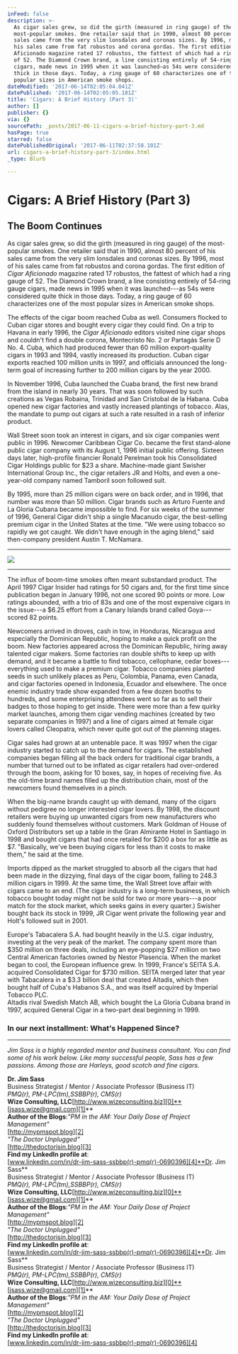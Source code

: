 ```yaml
---
inFeed: false
description: >-
  As cigar sales grew, so did the girth (measured in ring gauge) of the
  most-popular smokes. One retailer said that in 1990, almost 80 percent of his
  sales came from the very slim lonsdales and coronas sizes. By 1996, most of
  his sales came from fat robustos and corona gordas. The first edition of Cigar
  Aficionado magazine rated 17 robustos, the fattest of which had a ring gauge
  of 52. The Diamond Crown brand, a line consisting entirely of 54-ring gauge
  cigars, made news in 1995 when it was launched—as 54s were considered quite
  thick in those days. Today, a ring gauge of 60 characterizes one of the most
  popular sizes in American smoke shops.
dateModified: '2017-06-14T02:05:04.041Z'
datePublished: '2017-06-14T02:05:05.181Z'
title: 'Cigars: A Brief History (Part 3)'
author: []
publisher: {}
via: {}
sourcePath: _posts/2017-06-11-cigars-a-brief-history-part-3.md
hasPage: true
starred: false
datePublishedOriginal: '2017-06-11T02:37:58.101Z'
url: cigars-a-brief-history-part-3/index.html
_type: Blurb

---
```

# **Cigars: A Brief History (Part 3)**

## **The Boom Continues**

As cigar sales grew, so did the girth (measured in ring gauge) of the most-popular smokes. One retailer said that in 1990, almost 80 percent of his sales came from the very slim lonsdales and coronas sizes. By 1996, most of his sales came from fat robustos and corona gordas. The first edition of _Cigar Aficionado_ magazine rated 17 robustos, the fattest of which had a ring gauge of 52\. The Diamond Crown brand, a line consisting entirely of 54-ring gauge cigars, made news in 1995 when it was launched---as 54s were considered quite thick in those days. Today, a ring gauge of 60 characterizes one of the most popular sizes in American smoke shops.

The effects of the cigar boom reached Cuba as well. Consumers flocked to Cuban cigar stores and bought every cigar they could find. On a trip to Havana in early 1996, the _Cigar Aficionado_ editors visited nine cigar shops and couldn't find a double corona, Montecristo No. 2 or Partagás Serie D No. 4\. Cuba, which had produced fewer than 60 million export-quality cigars in 1993 and 1994, vastly increased its production. Cuban cigar exports reached 100 million units in 1997, and officials announced the long-term goal of increasing further to 200 million cigars by the year 2000\.

In November 1996, Cuba launched the Cuaba brand, the first new brand from the island in nearly 30 years. That was soon followed by such creations as Vegas Robaina, Trinidad and San Cristobal de la Habana. Cuba opened new cigar factories and vastly increased plantings of tobacco. Alas, the mandate to pump out cigars at such a rate resulted in a rash of inferior product.

Wall Street soon took an interest in cigars, and six cigar companies went public in 1996\. Newcomer Caribbean Cigar Co. became the first stand-alone public cigar company with its August 1, 1996 initial public offering. Sixteen days later, high-profile financier Ronald Perelman took his Consolidated Cigar Holdings public for $23 a share. Machine-made giant Swisher International Group Inc., the cigar retailers JR and Holts, and even a one-year-old company named Tamboril soon followed suit.

By 1995, more than 25 million cigars were on back order, and in 1996, that number was more than 50 million. Cigar brands such as Arturo Fuente and La Gloria Cubana became impossible to find. For six weeks of the summer of 1996, General Cigar didn't ship a single Macanudo cigar, the best-selling premium cigar in the United States at the time. "We were using tobacco so rapidly we got caught. We didn't have enough in the aging blend," said then-company president Austin T. McNamara.

---

![](https://the-grid-user-content.s3-us-west-2.amazonaws.com/a21633d2-a45b-4b6f-8400-aafa8f388893.jpg)

---

The influx of boom-time smokes often meant substandard product. The April 1997 Cigar Insider had ratings for 50 cigars and, for the first time since publication began in January 1996, not one scored 90 points or more. Low ratings abounded, with a trio of 83s and one of the most expensive cigars in the issue---a $6.25 effort from a Canary Islands brand called Goya---scored 82 points.

Newcomers arrived in droves, cash in tow, in Honduras, Nicaragua and especially the Dominican Republic, hoping to make a quick profit on the boom. New factories appeared across the Dominican Republic, hiring away talented cigar makers. Some factories ran double shifts to keep up with demand, and it became a battle to find tobacco, cellophane, cedar boxes---everything used to make a premium cigar. Tobacco companies planted seeds in such unlikely places as Peru, Colombia, Panama, even Canada, and cigar factories opened in Indonesia, Ecuador and elsewhere. The once enemic industry trade show expanded from a few dozen booths to hundreds, and some enterprising attendees went so far as to sell their badges to those hoping to get inside. There were more than a few quirky market launches, among them cigar vending machines (created by two separate companies in 1997) and a line of cigars aimed at female cigar lovers called Cleopatra, which never quite got out of the planning stages.

Cigar sales had grown at an untenable pace. It was 1997 when the cigar industry started to catch up to the demand for cigars. The established companies began filling all the back orders for traditional cigar brands, a number that turned out to be inflated as cigar retailers had over-ordered through the boom, asking for 10 boxes, say, in hopes of receiving five. As the old-time brand names filled up the distribution chain, most of the newcomers found themselves in a pinch.

When the big-name brands caught up with demand, many of the cigars without pedigree no longer interested cigar lovers. By 1998, the discount retailers were buying up unwanted cigars from new manufacturers who suddenly found themselves without customers. Mark Goldman of House of Oxford Distributors set up a table in the Gran Almirante Hotel in Santiago in 1998 and bought cigars that had once retailed for $200 a box for as little as $7\. "Basically, we've been buying cigars for less than it costs to make them," he said at the time.

Imports dipped as the market struggled to absorb all the cigars that had been made in the dizzying, final days of the cigar boom, falling to 248.3 million cigars in 1999\. At the same time, the Wall Street love affair with cigars came to an end. (The cigar industry is a long-term business, in which tobacco bought today might not be sold for two or more years---a poor match for the stock market, which seeks gains in every quarter.) Swisher bought back its stock in 1999, JR Cigar went private the following year and Holt's followed suit in 2001\.

Europe's Tabacalera S.A. had bought heavily in the U.S. cigar industry, investing at the very peak of the market. The company spent more than $350 million on three deals, including an eye-popping $27 million on two Central American factories owned by Nestor Plasencia. When the market began to cool, the European influence grew. In 1999, France's SEITA S.A. acquired Consolidated Cigar for $730 million. SEITA merged later that year with Tabacalera in a $3.3 billion deal that created Altadis, which then bought half of Cuba's Habanos S.A., and was itself acquired by Imperial Tobacco PLC.  
Altadis rival Swedish Match AB, which bought the La Gloria Cubana brand in 1997, acquired General Cigar in a two-part deal beginning in 1999\.

### **In our next installment: What's Happened Since?**

---

_Jim Sass is a highly regarded mentor and business consultant. You can find some of his work below. Like many successful people, Sass has a few passions. Among those are Harleys, good scotch and fine cigars._

**Dr. Jim Sass**  
Business Strategist / Mentor / Associate Professor (Business IT)  
_PMQ(r), PM-LPC(tm),SSBBP(r), CMS(r)_  
**Wize Consulting, LLC**[http://www.wizeconsulting.biz][0]**[jsass.wize@gmail.com][1]**  
**Author of the Blogs**:_"PM in the AM: Your Daily Dose of Project Management"_  
[http://mypmspot.blog][2]  
_"The Doctor Unplugged"_  
[http://thedoctorisin.blog][3]  
**Find my LinkedIn profile at**:  
[www.linkedin.com/in/dr-jim-sass-ssbbp(r)-pmq(r)-0690396][4]**Dr. Jim Sass**  
Business Strategist / Mentor / Associate Professor (Business IT)  
_PMQ(r), PM-LPC(tm),SSBBP(r), CMS(r)_  
**Wize Consulting, LLC**[http://www.wizeconsulting.biz][0]**[jsass.wize@gmail.com][1]**  
**Author of the Blogs**:_"PM in the AM: Your Daily Dose of Project Management"_  
[http://mypmspot.blog][2]  
_"The Doctor Unplugged"_  
[http://thedoctorisin.blog][3]  
**Find my LinkedIn profile at**:  
[www.linkedin.com/in/dr-jim-sass-ssbbp(r)-pmq(r)-0690396][4]**Dr. Jim Sass**  
Business Strategist / Mentor / Associate Professor (Business IT)  
_PMQ(r), PM-LPC(tm),SSBBP(r), CMS(r)_  
**Wize Consulting, LLC**[http://www.wizeconsulting.biz][0]**[jsass.wize@gmail.com][1]**  
**Author of the Blogs**:_"PM in the AM: Your Daily Dose of Project Management"_  
[http://mypmspot.blog][2]  
_"The Doctor Unplugged"_  
[http://thedoctorisin.blog][3]  
**Find my LinkedIn profile at**:  
[www.linkedin.com/in/dr-jim-sass-ssbbp(r)-pmq(r)-0690396][4]

[0]: http://www.wizeconsulting.biz/
[1]: mailto:jsass.wize@gmail.com
[2]: http://mypmspot.blog/
[3]: http://thedoctorisin.blog/
[4]: http://www.linkedin.com%2Fin%2Fdr-jim-sass-ssbbp%C2%AE-pmq%C2%AE-0690396/